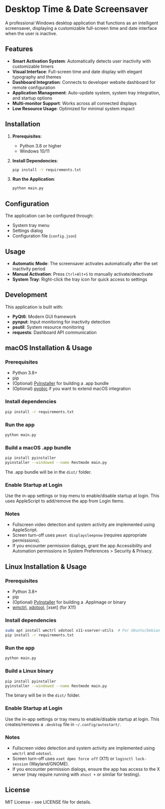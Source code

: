 # Desktop Time & Date Screensaver

A professional Windows desktop application that functions as an intelligent screensaver, displaying a customizable full-screen time and date interface when the user is inactive.

## Features

- **Smart Activation System**: Automatically detects user inactivity with customizable timers
- **Visual Interface**: Full-screen time and date display with elegant typography and themes
- **Dashboard Integration**: Connects to developer website dashboard for remote configuration
- **Application Management**: Auto-update system, system tray integration, and startup options
- **Multi-monitor Support**: Works across all connected displays
- **Low Resource Usage**: Optimized for minimal system impact

## Installation

1. **Prerequisites**:
   - Python 3.8 or higher
   - Windows 10/11

2. **Install Dependencies**:
   ```bash
   pip install -r requirements.txt
   ```

3. **Run the Application**:
   ```bash
   python main.py
   ```

## Configuration

The application can be configured through:
- System tray menu
- Settings dialog
- Configuration file (`config.json`)

## Usage

- **Automatic Mode**: The screensaver activates automatically after the set inactivity period
- **Manual Activation**: Press `Ctrl+Alt+S` to manually activate/deactivate
- **System Tray**: Right-click the tray icon for quick access to settings

## Development

This application is built with:
- **PyQt6**: Modern GUI framework
- **pynput**: Input monitoring for inactivity detection
- **psutil**: System resource monitoring
- **requests**: Dashboard API communication

## macOS Installation & Usage

### Prerequisites
- Python 3.8+
- pip
- (Optional) [PyInstaller](https://pyinstaller.org/) for building a .app bundle
- (Optional) [pyobjc](https://pypi.org/project/pyobjc/) if you want to extend macOS integration

### Install dependencies
```sh
pip install -r requirements.txt
```

### Run the app
```sh
python main.py
```

### Build a macOS .app bundle
```sh
pip install pyinstaller
pyinstaller --windowed --name Restmode main.py
```
The .app bundle will be in the `dist/` folder.

### Enable Startup at Login
Use the in-app settings or tray menu to enable/disable startup at login. This uses AppleScript to add/remove the app from Login Items.

### Notes
- Fullscreen video detection and system activity are implemented using AppleScript.
- Screen turn-off uses `pmset displaysleepnow` (requires appropriate permissions).
- If you encounter permission dialogs, grant the app Accessibility and Automation permissions in System Preferences > Security & Privacy.

## Linux Installation & Usage

### Prerequisites
- Python 3.8+
- pip
- (Optional) [PyInstaller](https://pyinstaller.org/) for building a .AppImage or binary
- [wmctrl](https://github.com/wmctrl/wmctrl), [xdotool](https://github.com/jordansissel/xdotool), [xset] (for X11)

### Install dependencies
```sh
sudo apt install wmctrl xdotool x11-xserver-utils  # For Ubuntu/Debian
pip install -r requirements.txt
```

### Run the app
```sh
python main.py
```

### Build a Linux binary
```sh
pip install pyinstaller
pyinstaller --windowed --name Restmode main.py
```
The binary will be in the `dist/` folder.

### Enable Startup at Login
Use the in-app settings or tray menu to enable/disable startup at login. This creates/removes a `.desktop` file in `~/.config/autostart/`.

### Notes
- Fullscreen video detection and system activity are implemented using `wmctrl` and `xdotool`.
- Screen turn-off uses `xset dpms force off` (X11) or `loginctl lock-session` (Wayland/GNOME).
- If you encounter permission dialogs, ensure the app has access to the X server (may require running with `xhost +` or similar for testing).

## License

MIT License - see LICENSE file for details. 